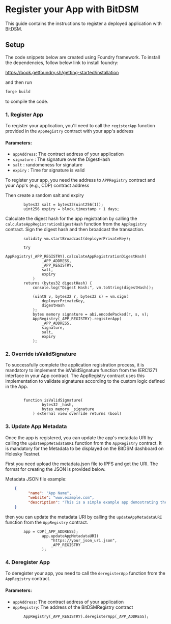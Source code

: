 # Register your App with BitDSM

This guide contains the instructions to register a deployed application with BitDSM. 

## Setup

The code snippets below are created using Foundry framework. To install the dependencies, follow below link to install foundry:

https://book.getfoundry.sh/getting-started/installation

and then run 

```bash
forge build
```
to compile the code. 

### 1. Register App

To register your application, you'll need to call the `registerApp` function provided in the `AppRegistry` contract with your app's address

#### Parameters:
- `appAddress`: The contract address of your application
- `signature` : The signature over the DigestHash
- `salt` : randomeness for signature   
- `expiry` :  Time for signature is valid

To register your app, you need the address to `APPRegistry` contract and your App's (e.g., CDP) contract address

Then create a random salt and expiry
```solidity
        bytes32 salt = bytes32(uint256(1));
        uint256 expiry = block.timestamp + 1 days;
```

Calculate the digest hash for the app registration by calling the `calculateAppRegistrationDigestHash` function from the `AppRegistry` contract. Sign the digest hash and then broadcast the transaction.

```
        solidity vm.startBroadcast(deployerPrivateKey);

        try
            AppRegistry(_APP_REGISTRY).calculateAppRegistrationDigestHash(
                _APP_ADDRESS,
                _APP_REGISTRY,
                salt,
                expiry
            )
        returns (bytes32 digestHash) {
            console.log("Digest Hash:", vm.toString(digestHash));

            (uint8 v, bytes32 r, bytes32 s) = vm.sign(
                deployerPrivateKey,
                digestHash
            );
            bytes memory signature = abi.encodePacked(r, s, v);
            AppRegistry(_APP_REGISTRY).registerApp(
                _APP_ADDRESS,
                signature,
                salt,
                expiry
            );
```

### 2. Override isValidSignature
To successfully complete the application registration process, it is mandatory to implement the isValidSignature function from the IERC1271 interface in your App contract. The AppRegistry contract uses this implementation to validate signatures according to the custom logic defined in the App.

```solidity

        function isValidSignature(
                bytes32 _hash,
                bytes memory _signature
            ) external view override returns (bool)
```

### 3. Update App Metadata

Once the app is registered, you can update the app's metadata URI by calling the `updateAppMetadataURI` function from the `AppRegistry` contract. It is mandatory for the Metadata to be displayed on the BitDSM dashboard on Holesky Testnet.

First you need upload the metadata.json file to IPFS and get the URI. The format for creating the JSON is provided below. 

Metadata JSON file example:
```json
    {
          "name": "App Name",
          "website": "www.example.com",
          "description": "This is a simple example app demostrating the locking and unlocking functionality of BidcoinPodManager"
    }
```

then you can update the metadata URI by calling the `updateAppMetadataURI` function from the `AppRegistry` contract.

```solidity
        app = CDP(_APP_ADDRESS);
                app.updateAppMetadataURI(
                    "https://your_json_uri.json",
                    _APP_REGISTRY
                );
```


### 4. Deregister App

To deregister your app, you need to call the `deregisterApp` function from the `AppRegistry` contract.

#### Parameters:
- `appAddress`: The contract address of your application
- `AppRegistry`: The address of the BitDSMRegistry contract

```solidity
        AppRegistry(_APP_REGISTRY).deregisterApp(_APP_ADDRESS);
```
